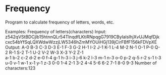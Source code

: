 # Frequency
Program to calculate frequency of letters, words, etc.

Examples:
Frequency of letters(characters)
Input:
z542qVStBDCjlb15htnnQLr54TlnqdfLKtiRNpqgG7919CByIalsIhjXvUJMqfDjkcxc54bYfSqLQXWdwWzzjLW5346hZmMYOUiHGj139jCirFBfF156kFDVpXE
Output:
A-0  B-3  C-3  D-3  E-1  F-3  G-2  H-1  I-2  J-1  K-1  L-4  M-2  N-1  O-1  P-0  Q-2  R-1  S-2  T-1  U-2  V-2  W-3  X-3  Y-2  Z-1  
a-1  b-2  c-2  d-2  e-0  f-4  g-1  h-3  i-3  j-6  k-2  l-3  m-1  n-3  o-0  p-2  q-5  r-2  s-1  t-3  u-0  v-1  w-1  x-1  y-1  z-3
0-0  1-4  2-1  3-2  4-4  5-6  6-2  7-1  8-0  9-3
Number of characters:123
